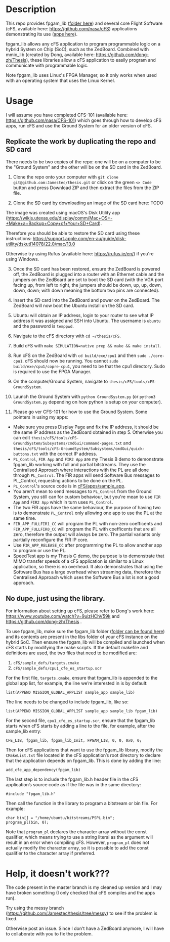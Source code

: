 # Description
This repo provides fpgam_lib ([folder here](cFS/libs/)) and several core Flight Software (cFS, available here: https://github.com/nasa/cFS) applications demonstrating its use ([apps here](cFS/apps)).

fpgam_lib allows any cFS application to program programmable logic on a hybrid System on Chip (SoC), such as the ZedBoard. Combined with mmio_lib (created by Dong, available here: https://github.com/dong-zh/Thesis), these libraries allow a cFS application to easily program and communicate with programmable logic.

Note fpgam_lib uses Linux's FPGA Manager, so it only works when used with an operating system that uses the Linux Kernel.

# Usage
I will assume you have completed CFS-101 (available here: https://github.com/nasa/CFS-101) which goes through how to develop cFS apps, run cFS and use the Ground System for an older version of cFS.

## Replicate the work by duplicating the repo and SD card
There needs to be two copies of the repo: one will be on a computer to be the "Ground System" and the other will be on the SD card in the ZedBoard.

1. Clone the repo onto your computer with `git clone git@github.com:Jamestec/thesis.git` or click on the green `<> Code` button and press Download ZIP and then extract the files from the ZIP file.

2. Clone the SD card by downloading an image of the SD card here: TODO

The image was created using macOS's Disk Utility app (https://wikis.utexas.edu/display/comm/Mac+OS+-+Make+a+Backup+Copy+of+Your+SD+Card).

Therefore you should be able to restore the SD card using these instructions: https://support.apple.com/en-au/guide/disk-utility/dskutl14078/22.0/mac/13.0

Otherwise try using Rufus (available here: https://rufus.ie/en/) if you're using Windows.

3. Once the SD card has been restored, ensure the ZedBoard is powered off, the ZedBoard is plugged into a router with an Ethernet cable and the jumpers on the ZedBoard are set to boot the SD card (with the VGA port facing up, from left to right, the jumpers should be down, up, up, down, down, down; with down meaning the bottom two pins are connected).

4. Insert the SD card into the ZedBoard and power on the ZedBoard. The ZedBoard will now boot the Ubuntu install on the SD card.

5. Ubuntu will obtain an IP address, login to your router to see what IP address it was assigned and SSH into Ubuntu. The username is `ubuntu` and the password is `temppwd`.

6. Navigate to the cFS directory with `cd ~/thesis/cFS`.

7. Build cFS with `make SIMULATION=native prep && make && make install`.

8. Run cFS on the ZedBoard with `cd build/exe/cpu1` and then `sudo ./core-cpu1`. cFS should now be running. You cannot `sudo build/exe/cpu1/copre-cpu1`, you need to be that the cpu1 directory. Sudo is required to use the FPGA Manager.

9. On the computer/Ground System, navigate to `thesis/cFS/tools/cFS-GroundSystem`.

10. Launch the Ground System with `python GroundSystem.py` (or `python3 GroundSystem.py` depending on how python is setup on your computer).

11. Please go ver CFS-101 for how to use the Ground System. Some pointers in using my apps: 
* Make sure you press Display Page and fix the IP address, it should be the same IP address as the ZedBoard obtained in step 5. Otherwise you can edit `thesis/cFS/tools/cFS-GroundSystem/Subsystems/cmdGui/command-pages.txt` and `thesis/cFS/tools/cFS-GroundSystem/Subsystems/cmdGui/quick-buttons.txt` with the correct IP address.
* `PL_Control`, `FIR App` and `FIR2 App` are my Thesis B demo to demonstrate fpgam_lib working with full and partial bitstreams. They use the Centralised Approach where interactions with the PL are all done through `PL_Control`. The FIR apps will send Software Bus messages to PL_Control, requesting actions to be done on the PL.
* `PL_Control`'s source code is in [cFS/apps/sample_app](cFS/apps/sample_app).
* You aren't mean to send messages to `PL_Control` from the Ground System, you still can for custom behaviour, but you're mean to use `FIR App` and `FIR2 App` which in turn uses `PL_Control`.
* The two FIR apps have the same behaviour, the purpose of having two is to demonstrate `PL_Control` only allowing one app to use the PL at the same time.
* `FIR_APP_FULLFIR1_CC` will program the PL with non-zero coefficents and `FIR_APP_FULLFIR0_CC` will program the PL with coefficents that are all zero, therefore the output will always be zero. The partial variants only partially reconfigure the FIR IP core.
* Use `FIR_APP_RELEASE_CC` after programming the PL to allow another app to program or use the PL.
* SpeedTest app is my Thesis C demo, the purpose is to demonstrate that MIMO transfer speeds of a cFS application is similar to a Linux application, so there is no overhead. It also demonstrates that using the Software Bus has a large overhead when streaming data, therefore the Centralised Approach which uses the Software Bus a lot is not a good approach.

## No dupe, just using the library.
For information about setting up cFS, please refer to Dong's work here: https://www.youtube.com/watch?v=9uizHChV59k and https://github.com/dong-zh/Thesis .

To use fpgam_lib, make sure the fpgam_lib folder ([folder can be found here](cFS/libs/)) and its contents are present in the libs folder of your cFS instance on the hybrid SoC. Then ensure the fpgam_lib will be compiled and launched when cFS starts by modifying the make scripts. If the default makefile and definitions are used, the two files that need to be modified are:

1. `cFS/sample_defs/targets.cmake`
2. `cFS/sample_defs/cpu1_cfe_es_startup.scr`

For the first file, `targets.cmake`, ensure that fpgam_lib is appended to the global app list, for example, the line we’re interested in is by default:

`list(APPEND MISSION_GLOBAL_APPLIST sample_app sample_lib)`

The line needs to be changed to include fpgam_lib, like so:

`list(APPEND MISSION_GLOBAL_APPLIST sample_app sample_lib fpgam_lib)`

For the second file, `cpu1_cfe_es_startup.scr`, ensure that the fpgam_lib starts when cFS starts by adding a line to the file, for example, after the sample_lib entry:

`CFE_LIB, fpgam_lib, fpgam_lib_Init, FPGAM_LIB, 0, 0, 0x0, 0;`

Then for cFS applications that want to use the fpgam_lib library, modify the `CMakeList.txt` file located in the cFS application’s root directory to declare that the application depends on fpgam_lib. This is done by adding the line:

`add_cfe_app_dependency(fpgam_lib)`

The last step is to include the fpgam_lib.h header file in the cFS application’s source code as if the file was in the same directory:

`#include "fpgam_lib.h"`

Then call the function in the library to program a bitstream or bin file. For example:

```
char bin[] = "/home/ubuntu/bitstreams/PSPL.bin";
program_pl(bin, 0);
```

Note that `program_pl` declares the character array without the const qualifier, which means trying to use a string literal as the argument will result in an error when compiling cFS. However, `program_pl` does not actually modify the character array, so it is possible to add the const qualifier to the character array if preferred.

# Help, it doesn't work???
The code present in the master branch is my cleaned up version and I may have broken something (I only checked that cFS compiles and the apps run).

Try using the messy branch (https://github.com/Jamestec/thesis/tree/messy) to see if the problem is fixed. 

Otherwise post an issue. Since I don't have a ZedBoard anymore, I will have to collaborate with you to fix the problem.
